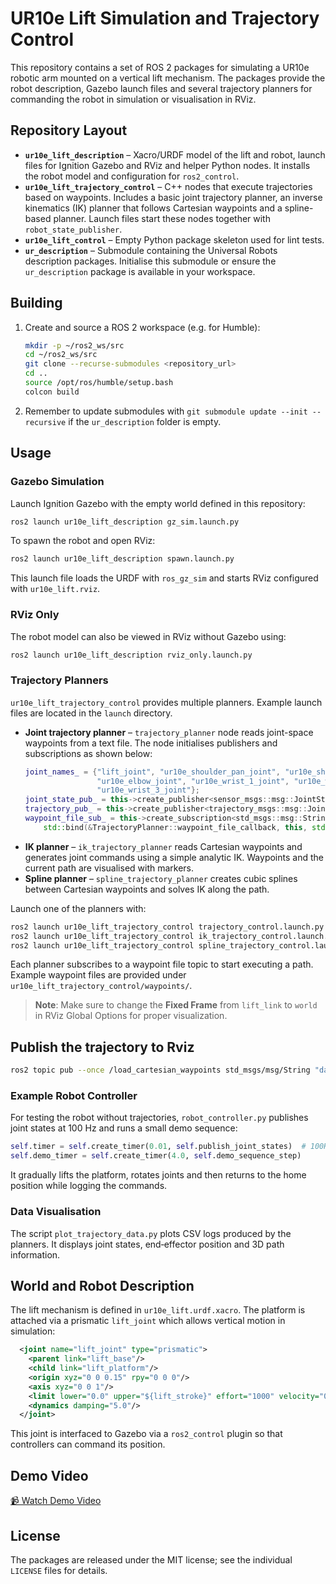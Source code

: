 # UR10e Lift Simulation and Trajectory Control

This repository contains a set of ROS 2 packages for simulating a UR10e robotic arm mounted on a vertical lift mechanism. The packages provide the robot description, Gazebo launch files and several trajectory planners for commanding the robot in simulation or visualisation in RViz.

## Repository Layout

- **`ur10e_lift_description`** – Xacro/URDF model of the lift and robot, launch files for Ignition Gazebo and RViz and helper Python nodes.  It installs the robot model and configuration for `ros2_control`.
- **`ur10e_lift_trajectory_control`** – C++ nodes that execute trajectories based on waypoints.  Includes a basic joint trajectory planner, an inverse kinematics (IK) planner that follows Cartesian waypoints and a spline-based planner.  Launch files start these nodes together with `robot_state_publisher`.
- **`ur10e_lift_control`** – Empty Python package skeleton used for lint tests.
- **`ur_description`** – Submodule containing the Universal Robots description packages.  Initialise this submodule or ensure the `ur_description` package is available in your workspace.

## Building

1. Create and source a ROS 2 workspace (e.g. for Humble):
   ```bash
   mkdir -p ~/ros2_ws/src
   cd ~/ros2_ws/src
   git clone --recurse-submodules <repository_url>
   cd ..
   source /opt/ros/humble/setup.bash
   colcon build
   ```
2. Remember to update submodules with `git submodule update --init --recursive` if the `ur_description` folder is empty.

## Usage

### Gazebo Simulation

Launch Ignition Gazebo with the empty world defined in this repository:
```bash
ros2 launch ur10e_lift_description gz_sim.launch.py
```
To spawn the robot and open RViz:
```bash
ros2 launch ur10e_lift_description spawn.launch.py
```
This launch file loads the URDF with `ros_gz_sim` and starts RViz configured with `ur10e_lift.rviz`.

### RViz Only

The robot model can also be viewed in RViz without Gazebo using:
```bash
ros2 launch ur10e_lift_description rviz_only.launch.py
```

### Trajectory Planners

`ur10e_lift_trajectory_control` provides multiple planners.  Example launch files are located in the `launch` directory.

- **Joint trajectory planner** – `trajectory_planner` node reads joint-space waypoints from a text file.  The node initialises publishers and subscriptions as shown below:
  ```cpp
  joint_names_ = {"lift_joint", "ur10e_shoulder_pan_joint", "ur10e_shoulder_lift_joint",
                  "ur10e_elbow_joint", "ur10e_wrist_1_joint", "ur10e_wrist_2_joint",
                  "ur10e_wrist_3_joint"};
  joint_state_pub_ = this->create_publisher<sensor_msgs::msg::JointState>("/joint_states", 10);
  trajectory_pub_ = this->create_publisher<trajectory_msgs::msg::JointTrajectory>("/planned_trajectory", 10);
  waypoint_file_sub_ = this->create_subscription<std_msgs::msg::String>("/load_waypoint_file", 10,
      std::bind(&TrajectoryPlanner::waypoint_file_callback, this, std::placeholders::_1));
  ```
- **IK planner** – `ik_trajectory_planner` reads Cartesian waypoints and generates joint commands using a simple analytic IK.  Waypoints and the current path are visualised with markers.
- **Spline planner** – `spline_trajectory_planner` creates cubic splines between Cartesian waypoints and solves IK along the path.

Launch one of the planners with:
```bash
ros2 launch ur10e_lift_trajectory_control trajectory_control.launch.py        # joint space
ros2 launch ur10e_lift_trajectory_control ik_trajectory_control.launch.py     # Cartesian IK
ros2 launch ur10e_lift_trajectory_control spline_trajectory_control.launch.py # cubic splines
```
Each planner subscribes to a waypoint file topic to start executing a path.  Example waypoint files are provided under `ur10e_lift_trajectory_control/waypoints/`.
> **Note**: Make sure to change the **Fixed Frame** from `lift_link` to `world` in RViz Global Options for proper visualization.
## Publish the trajectory to Rviz 
```bash
ros2 topic pub --once /load_cartesian_waypoints std_msgs/msg/String "data: '$(ros2 pkg prefix ur10e_lift_trajectory_control)/share/ur10e_lift_trajectory_control/waypoints/cartesian_demo.txt'"

```
### Example Robot Controller

For testing the robot without trajectories, `robot_controller.py` publishes joint states at 100 Hz and runs a small demo sequence:
```python
self.timer = self.create_timer(0.01, self.publish_joint_states)  # 100Hz
self.demo_timer = self.create_timer(4.0, self.demo_sequence_step)
```
It gradually lifts the platform, rotates joints and then returns to the home position while logging the commands.

### Data Visualisation

The script `plot_trajectory_data.py` plots CSV logs produced by the planners.  It displays joint states, end‑effector position and 3D path information.

## World and Robot Description

The lift mechanism is defined in `ur10e_lift.urdf.xacro`.  The platform is attached via a prismatic `lift_joint` which allows vertical motion in simulation:
```xml
  <joint name="lift_joint" type="prismatic">
    <parent link="lift_base"/>
    <child link="lift_platform"/>
    <origin xyz="0 0 0.15" rpy="0 0 0"/>
    <axis xyz="0 0 1"/>
    <limit lower="0.0" upper="${lift_stroke}" effort="1000" velocity="0.3"/>
    <dynamics damping="5.0"/>
  </joint>
```
This joint is interfaced to Gazebo via a `ros2_control` plugin so that controllers can command its position.
## Demo Video 
[📹 Watch Demo Video](ur10e_lift_control.mkv)
## License

The packages are released under the MIT license; see the individual `LICENSE` files for details.
